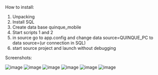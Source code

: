 How to install:
1. Unpacking
2. Install SQL
3. Create data base quinque_mobile
4. Start scripts 1 and 2
5. in source go to app.config and change data source=QUINQUE_PC to data source=(ur connection in SQL)
6. start source project and launch without debugging

Screenshots:

![image](https://github.com/quinque1337/C-CRM-for-telecom-operators/assets/82111939/40e48715-07fd-42aa-9f1d-77a21a63ed1e)
![image](https://github.com/quinque1337/C-CRM-for-telecom-operators/assets/82111939/26208706-5961-48f0-be87-cd81d25bc8b3)
![image](https://github.com/quinque1337/C-CRM-for-telecom-operators/assets/82111939/8d737af9-f466-4074-b3aa-f56f03c1952f)
![image](https://github.com/quinque1337/C-CRM-for-telecom-operators/assets/82111939/505a63f0-4f8f-4d14-b889-222d2e51a54e)
![image](https://github.com/quinque1337/C-CRM-for-telecom-operators/assets/82111939/1a33dafe-40c9-4e1b-a035-bb07794e5a67)
![image](https://github.com/quinque1337/C-CRM-for-telecom-operators/assets/82111939/e04e91c1-77e5-49af-8168-e68ad0b3aca6)

